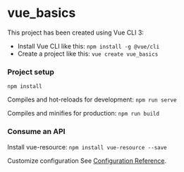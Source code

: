 # vue_basics

This project has been created using Vue CLI 3:

 - Install Vue CLI like this: ```npm install -g @vue/cli```
 - Create a project like this: ```vue create vue_basics```

### Project setup
```
npm install
```

Compiles and hot-reloads for development: ```npm run serve```

Compiles and minifies for production: ```npm run build```

### Consume an API

Install vue-resource: ```npm install vue-resource --save```


Customize configuration
See [Configuration Reference](https://cli.vuejs.org/config/).
